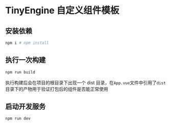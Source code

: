 # TinyEngine 自定义组件模板

## 安装依赖

```bash
npm i # npm install
```

## 执行一次构建

```bash
npm run build
```

执行构建后会在项目的根目录下出现一个 dist 目录，在`App.vue`文件中引用了`dist`目录下的产物用于验证打包后的组件是否能正常使用

## 启动开发服务

```bash
npm run dev
```